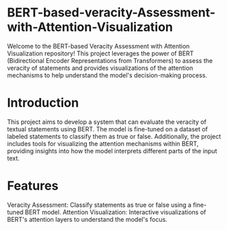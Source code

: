 # BERT-based-veracity-Assessment-with-Attention-Visualization
Welcome to the BERT-based Veracity Assessment with Attention Visualization repository! This project leverages the power of BERT (Bidirectional Encoder Representations from Transformers) to assess the veracity of statements and provides visualizations of the attention mechanisms to help understand the model's decision-making process.



# Introduction
This project aims to develop a system that can evaluate the veracity of textual statements using BERT. The model is fine-tuned on a dataset of labeled statements to classify them as true or false. Additionally, the project includes tools for visualizing the attention mechanisms within BERT, providing insights into how the model interprets different parts of the input text.

# Features
Veracity Assessment: Classify statements as true or false using a fine-tuned BERT model.
Attention Visualization: Interactive visualizations of BERT's attention layers to understand the model's focus.
